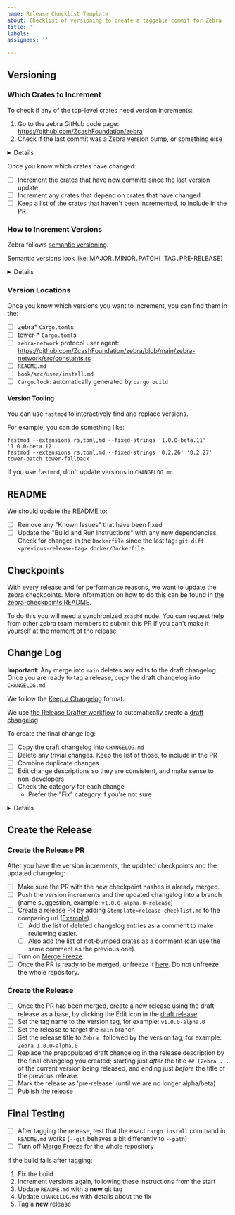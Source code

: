 ```yaml
---
name: Release Checklist Template
about: Checklist of versioning to create a taggable commit for Zebra
title: ''
labels:
assignees: ''

---
```


## Versioning

### Which Crates to Increment

To check if any of the top-level crates need version increments:
1. Go to the zebra GitHub code page: https://github.com/ZcashFoundation/zebra
2. Check if the last commit was a Zebra version bump, or something else

<details>
   
Alternatively you can:
- Use the github compare tool and check the `main` branch against the last tag ([Example](https://github.com/ZcashFoundation/zebra/compare/v1.0.0-alpha.15...main))
- Use `git diff --stat <previous-release-tag> origin/main`

</details>
   
Once you know which crates have changed:
- [ ] Increment the crates that have new commits since the last version update
- [ ] Increment any crates that depend on crates that have changed
- [ ] Keep a list of the crates that haven't been incremented, to include in the PR

### How to Increment Versions

Zebra follows [semantic versioning](https://semver.org).

Semantic versions look like: MAJOR`.`MINOR`.`PATCH[`-`TAG`.`PRE-RELEASE]
   
<details>

#### Pre-Release Crates

Pre-Release versions have a `TAG` like "alpha" or "beta". For example: `1.0.0-alpha.0`

1. Increment the `PRE-RELEASE` version for the crate.

#### Unstable Crates

Unstable versions have a `MAJOR` version of zero. For example: `0.1.0`

1. Follow stable crate versioning, but increment the `MINOR` version for breaking changes

#### Stable Crates

For example: `1.0.0`

Increment the first version component in this list, and reset the other components to zero:
1. MAJOR versions for breaking public API changes and removals
    * check for types from dependencies that appear in the public API
2. MINOR versions for new features
3. PATCH versions for bug fixes
    * includes dependency updates that don't impact the public API

### Reviewing Version Bumps

Check for missed changes by going to:
`https://github.com/ZcashFoundation/zebra/tree/<commit-hash>/`
Where `<commit-hash>` is the hash of the last commit in the version bump PR.

If any Zebra or Tower crates have commit messages that are **not** a version bump, we have missed an update.
Also check for crates that depend on crates that have changed. They should get a version bump as well.

</details>
   
### Version Locations

Once you know which versions you want to increment, you can find them in the:
- [ ] zebra* `Cargo.toml`s
- [ ] tower-* `Cargo.toml`s
- [ ] `zebra-network` protocol user agent: https://github.com/ZcashFoundation/zebra/blob/main/zebra-network/src/constants.rs
- [ ] `README.md`
- [ ] `book/src/user/install.md`
- [ ] `Cargo.lock`: automatically generated by `cargo build`

#### Version Tooling

You can use `fastmod` to interactively find and replace versions.

For example, you can do something like:
```
fastmod --extensions rs,toml,md --fixed-strings '1.0.0-beta.11' '1.0.0-beta.12'
fastmod --extensions rs,toml,md --fixed-strings '0.2.26' '0.2.27' tower-batch tower-fallback
```

If you use `fastmod`, don't update versions in `CHANGELOG.md`.

## README

We should update the README to:
- [ ] Remove any "Known Issues" that have been fixed
- [ ] Update the "Build and Run Instructions" with any new dependencies.
      Check for changes in the `Dockerfile` since the last tag: `git diff <previous-release-tag> docker/Dockerfile`.

## Checkpoints

With every release and for performance reasons, we want to update the zebra checkpoints. More information on how to do this can be found in [the zebra-checkpoints README](https://github.com/ZcashFoundation/zebra/blob/main/zebra-consensus/src/checkpoint/README.md).

To do this you will need a synchronized `zcashd` node. You can request help from other zebra team members to submit this PR if you can't make it yourself at the moment of the release.

## Change Log

**Important**: Any merge into `main` deletes any edits to the draft changelog.
Once you are ready to tag a release, copy the draft changelog into `CHANGELOG.md`.

We follow the [Keep a Changelog](https://keepachangelog.com/en/1.0.0/) format.

We use [the Release Drafter workflow](https://github.com/marketplace/actions/release-drafter) to automatically create a [draft changelog](https://github.com/ZcashFoundation/zebra/releases).

To create the final change log:
- [ ] Copy the draft changelog into `CHANGELOG.md`
- [ ] Delete any trivial changes. Keep the list of those, to include in the PR
- [ ] Combine duplicate changes
- [ ] Edit change descriptions so they are consistent, and make sense to non-developers
- [ ] Check the category for each change
  - Prefer the "Fix" category if you're not sure

<details>
   
#### Change Categories

From "Keep a Changelog":
* `Added` for new features.
* `Changed` for changes in existing functionality.
* `Deprecated` for soon-to-be removed features.
* `Removed` for now removed features.
* `Fixed` for any bug fixes.
* `Security` in case of vulnerabilities.

</details>

## Create the Release

### Create the Release PR

After you have the version increments, the updated checkpoints and the updated changelog:

- [ ] Make sure the PR with the new checkpoint hashes is already merged.
- [ ] Push the version increments and the updated changelog into a branch
      (name suggestion, example: `v1.0.0-alpha.0-release`)
- [ ] Create a release PR by adding `&template=release-checklist.md` to the
      comparing url ([Example](https://github.com/ZcashFoundation/zebra/compare/v1.0.0-alpha.0-release?expand=1&template=release-checklist.md)).
  - [ ] Add the list of deleted changelog entries as a comment to make reviewing easier.
  - [ ] Also add the list of not-bumped crates as a comment (can use the same comment as the previous one).
- [ ] Turn on [Merge Freeze](https://www.mergefreeze.com/installations/3676/branches).
- [ ] Once the PR is ready to be merged, unfreeze it [here](https://www.mergefreeze.com/installations/3676/branches).
      Do not unfreeze the whole repository.

### Create the Release

- [ ] Once the PR has been merged,
      create a new release using the draft release as a base,
      by clicking the Edit icon in the [draft release](https://github.com/ZcashFoundation/zebra/releases)
- [ ] Set the tag name to the version tag,
      for example: `v1.0.0-alpha.0`
- [ ] Set the release to target the `main` branch
- [ ] Set the release title to `Zebra ` followed by the version tag,
      for example: `Zebra 1.0.0-alpha.0`
- [ ] Replace the prepopulated draft changelog in the release description by the final
      changelog you created; starting just _after_ the title `## [Zebra ...` of
      the current version being released, and ending just _before_ the title of
      the previous release.
- [ ] Mark the release as 'pre-release' (until we are no longer alpha/beta)
- [ ] Publish the release

## Final Testing

- [ ] After tagging the release, test that the exact `cargo install` command in `README.md` works
      (`--git` behaves a bit differently to `--path`)
- [ ] Turn off [Merge Freeze](https://www.mergefreeze.com/installations/3676/branches) for the whole repository

If the build fails after tagging:
1. Fix the build
2. Increment versions again, following these instructions from the start
3. Update `README.md` with a **new** git tag
4. Update `CHANGELOG.md` with details about the fix
5. Tag a **new** release
